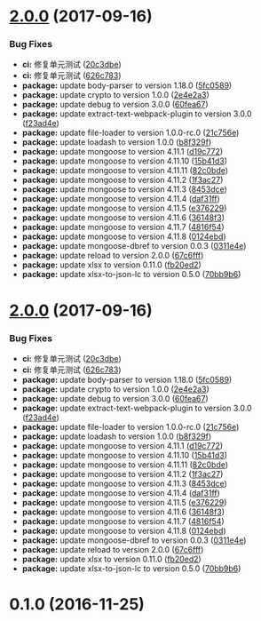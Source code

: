 <a name="2.0.0"></a>
# [2.0.0](https://bitbucket.org/wechatpla/master/compare/v0.1.0...v2.0.0) (2017-09-16)


### Bug Fixes

* **ci:** 修复单元测试 ([20c3dbe](https://bitbucket.org/wechatpla/master/commits/20c3dbe))
* **ci:** 修复单元测试 ([626c783](https://bitbucket.org/wechatpla/master/commits/626c783))
* **package:** update body-parser to version 1.18.0 ([5fc0589](https://bitbucket.org/wechatpla/master/commits/5fc0589))
* **package:** update crypto to version 1.0.0 ([2e4e2a3](https://bitbucket.org/wechatpla/master/commits/2e4e2a3))
* **package:** update debug to version 3.0.0 ([60fea67](https://bitbucket.org/wechatpla/master/commits/60fea67))
* **package:** update extract-text-webpack-plugin to version 3.0.0 ([f23ad4e](https://bitbucket.org/wechatpla/master/commits/f23ad4e))
* **package:** update file-loader to version 1.0.0-rc.0 ([21c756e](https://bitbucket.org/wechatpla/master/commits/21c756e))
* **package:** update loadash to version 1.0.0 ([b8f329f](https://bitbucket.org/wechatpla/master/commits/b8f329f))
* **package:** update mongoose to version 4.11.1 ([d19c772](https://bitbucket.org/wechatpla/master/commits/d19c772))
* **package:** update mongoose to version 4.11.10 ([15b41d3](https://bitbucket.org/wechatpla/master/commits/15b41d3))
* **package:** update mongoose to version 4.11.11 ([82c0bde](https://bitbucket.org/wechatpla/master/commits/82c0bde))
* **package:** update mongoose to version 4.11.2 ([1f3ac27](https://bitbucket.org/wechatpla/master/commits/1f3ac27))
* **package:** update mongoose to version 4.11.3 ([8453dce](https://bitbucket.org/wechatpla/master/commits/8453dce))
* **package:** update mongoose to version 4.11.4 ([daf31ff](https://bitbucket.org/wechatpla/master/commits/daf31ff))
* **package:** update mongoose to version 4.11.5 ([e376229](https://bitbucket.org/wechatpla/master/commits/e376229))
* **package:** update mongoose to version 4.11.6 ([36148f3](https://bitbucket.org/wechatpla/master/commits/36148f3))
* **package:** update mongoose to version 4.11.7 ([4816f54](https://bitbucket.org/wechatpla/master/commits/4816f54))
* **package:** update mongoose to version 4.11.8 ([0124ebd](https://bitbucket.org/wechatpla/master/commits/0124ebd))
* **package:** update mongoose-dbref to version 0.0.3 ([0311e4e](https://bitbucket.org/wechatpla/master/commits/0311e4e))
* **package:** update reload to version 2.0.0 ([67c6fff](https://bitbucket.org/wechatpla/master/commits/67c6fff))
* **package:** update xlsx to version 0.11.0 ([fb20ed2](https://bitbucket.org/wechatpla/master/commits/fb20ed2))
* **package:** update xlsx-to-json-lc to version 0.5.0 ([70bb9b6](https://bitbucket.org/wechatpla/master/commits/70bb9b6))



<a name="2.0.0"></a>
# [2.0.0](https://bitbucket.org/wechatpla/master/compare/v0.1.0...v2.0.0) (2017-09-16)


### Bug Fixes

* **ci:** 修复单元测试 ([20c3dbe](https://bitbucket.org/wechatpla/master/commits/20c3dbe))
* **ci:** 修复单元测试 ([626c783](https://bitbucket.org/wechatpla/master/commits/626c783))
* **package:** update body-parser to version 1.18.0 ([5fc0589](https://bitbucket.org/wechatpla/master/commits/5fc0589))
* **package:** update crypto to version 1.0.0 ([2e4e2a3](https://bitbucket.org/wechatpla/master/commits/2e4e2a3))
* **package:** update debug to version 3.0.0 ([60fea67](https://bitbucket.org/wechatpla/master/commits/60fea67))
* **package:** update extract-text-webpack-plugin to version 3.0.0 ([f23ad4e](https://bitbucket.org/wechatpla/master/commits/f23ad4e))
* **package:** update file-loader to version 1.0.0-rc.0 ([21c756e](https://bitbucket.org/wechatpla/master/commits/21c756e))
* **package:** update loadash to version 1.0.0 ([b8f329f](https://bitbucket.org/wechatpla/master/commits/b8f329f))
* **package:** update mongoose to version 4.11.1 ([d19c772](https://bitbucket.org/wechatpla/master/commits/d19c772))
* **package:** update mongoose to version 4.11.10 ([15b41d3](https://bitbucket.org/wechatpla/master/commits/15b41d3))
* **package:** update mongoose to version 4.11.11 ([82c0bde](https://bitbucket.org/wechatpla/master/commits/82c0bde))
* **package:** update mongoose to version 4.11.2 ([1f3ac27](https://bitbucket.org/wechatpla/master/commits/1f3ac27))
* **package:** update mongoose to version 4.11.3 ([8453dce](https://bitbucket.org/wechatpla/master/commits/8453dce))
* **package:** update mongoose to version 4.11.4 ([daf31ff](https://bitbucket.org/wechatpla/master/commits/daf31ff))
* **package:** update mongoose to version 4.11.5 ([e376229](https://bitbucket.org/wechatpla/master/commits/e376229))
* **package:** update mongoose to version 4.11.6 ([36148f3](https://bitbucket.org/wechatpla/master/commits/36148f3))
* **package:** update mongoose to version 4.11.7 ([4816f54](https://bitbucket.org/wechatpla/master/commits/4816f54))
* **package:** update mongoose to version 4.11.8 ([0124ebd](https://bitbucket.org/wechatpla/master/commits/0124ebd))
* **package:** update mongoose-dbref to version 0.0.3 ([0311e4e](https://bitbucket.org/wechatpla/master/commits/0311e4e))
* **package:** update reload to version 2.0.0 ([67c6fff](https://bitbucket.org/wechatpla/master/commits/67c6fff))
* **package:** update xlsx to version 0.11.0 ([fb20ed2](https://bitbucket.org/wechatpla/master/commits/fb20ed2))
* **package:** update xlsx-to-json-lc to version 0.5.0 ([70bb9b6](https://bitbucket.org/wechatpla/master/commits/70bb9b6))



<a name="0.1.0"></a>
# 0.1.0 (2016-11-25)



